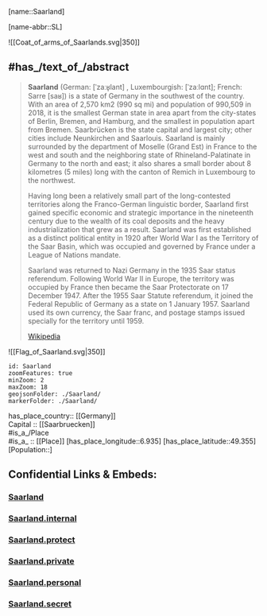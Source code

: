 ﻿---
has_id_wikidata: Q1201
location:
- 49.355
- 6.935
type: State
ISO3166-2: DE-SL
SpocWebEntityId: 36022
isDeleted: false
Confidential: public
tags:
- geo/State
icon: Flag_of_Saarland
Commons_gallery: Saarland
Commons_category: Saarland
Instagram_username: saarland_de
X_username: saarland_de
Facebook_username: saarland.de
motto_text:
- "Großes entsteht immer im Kleinen."
- "Little things make a big difference."
- "Les petits ruisseaux font les grandes rivières"
native_label:
- Saarland
official_name: Saarland
population: 986887
inception: 1947-12-17
has_time_started: 1947-12-17
coordinate_location: "Point(6.878377777 49.37715)"
twinned_administrative_body:
- "[[_Standards/WikiData/WD~Lviv Oblast]]"
- "[[_Standards/WikiData/WD~Subcarpathian Voivodeship]]"
different_from:
- "[[_Standards/WikiData/WD~Saare County]]"
legislative_body:
- "[[_Standards/WikiData/WD~Landtag of Saarland]]"
replaces:
- "[[_Standards/WikiData/WD~Saar Protectorate]]"
coat_of_arms: "[[_Standards/WikiData/WD~coat of arms of Saarland]]"
head_of_government: "[[_Standards/WikiData/WD~Anke Rehlinger]]"
flag: "[[_Standards/WikiData/WD~flag of Saarland]]"
instance_of:
- "[[_Standards/WikiData/WD~federated state of Germany]]"
highest_point: '[[_Standards/WikiData/WD~Dollberg]]'
history_of_topic: '[[_Standards/WikiData/WD~Q1254598]]'
archives_at: "[[_Standards/WikiData/WD~Landesarchiv Saarbrücken]]"
foundational_text: "[[_Standards/WikiData/WD~Constitution of the Saarland]]"
highest_judicial_authority: "[[_Standards/WikiData/WD~Constitutional Court of the Saarland]]"
topic_s_main_Wikimedia_portal: "[[_Standards/WikiData/WD~Portal:Saarland]]"
legal_form: "[[_Standards/WikiData/WD~Körperschaft des öffentlichen Rechts]]"
shares_border_with:
- '[[_Standards/WikiData/WD~Lorraine]]'
- '[[_Standards/WikiData/WD~Rhineland-Palatinate]]'
- '[[_Standards/WikiData/WD~Moselle]]'
- '[[_Standards/WikiData/WD~Luxembourg]]'
permanent_duplicated_item:
- '[[_Standards/WikiData/WD~Q25930037]]'
- '[[_Standards/WikiData/WD~Q107350031]]'
- '[[_Standards/WikiData/WD~Q107352303]]'
- '[[_Standards/WikiData/WD~Q107352301]]'
office_held_by_head_of_government: "[[_Standards/WikiData/WD~Minister-President of the Saarland]]"
category_of_people_buried_here: '[[_Standards/WikiData/WD~Q32390303]]'
economy_of_topic: "[[_Standards/WikiData/WD~economy of Saarland]]"
member_of:
- '[[_Standards/WikiData/WD~Q104787738]]'
described_by_source:
- "[[_Standards/WikiData/WD~Armenian Soviet Encyclopedia, vol. 10]]"
BHCL_UUID:
- cf5ff5e2-fd70-4400-bdea-851386b423b0
ISNI: 000000040630614X
capital: '[[_Standards/WikiData/WD~Saarbrücken]]'
located_in_time_zone:
- "[[_Standards/WikiData/WD~UTC+01:00]]"
- "[[_Standards/WikiData/WD~UTC+02:00]]"
contains_the_administrative_territorial_entity:
- "[[_Standards/WikiData/WD~St. Wendel]]"
- '[[_Standards/WikiData/WD~Saarlouis]]'
- '[[_Standards/WikiData/WD~Saarpfalz-Kreis]]'
- '[[_Standards/WikiData/WD~Neunkirchen]]'
- '[[_Standards/WikiData/WD~Merzig-Wadern]]'
- "[[_Standards/WikiData/WD~Regionalverband Saarbrücken]]"
located_in_the_administrative_territorial_entity: '[[_Standards/WikiData/WD~Germany]]'
country: '[[_Standards/WikiData/WD~Germany]]'
area: 2570
German_regional_key: 10
social_media_followers: 16380
geoshape: "http://commons.wikimedia.org/data/main/Data:Saarland.map"
flag_image: "http://commons.wikimedia.org/wiki/Special:FilePath/Flag%20of%20Saarland.svg"
image: "http://commons.wikimedia.org/wiki/Special:FilePath/Landtag%20des%20Saarlandes.jpg"
locator_map_image: "http://commons.wikimedia.org/wiki/Special:FilePath/Locator%20map%20Saarland%20in%20Germany.svg"
page_banner: "http://commons.wikimedia.org/wiki/Special:FilePath/Saarland%20Banner.jpg"
coat_of_arms_image: "http://commons.wikimedia.org/wiki/Special:FilePath/Wappen%20des%20Saarlands.svg"
official_website: "https://www.saarland.de/"
U_S_National_Archives_Identifier: 10044798
Dewey_Decimal_Classification: 2--4342
Libris-URI: 53hkkrgp10xf8kp
OmegaWiki_Defined_Meaning: 642931
ISO_3166-2_code: DE-SL
HASC:
- DE.SL
NUTS_code:
- DEC
- DEC0
FIPS_10-4_countries_and_regions_: GM09
aliases: 
---

[name::Saarland] 

[name-abbr::SL] 

![[Coat_of_arms_of_Saarlands.svg|350]] 


## #has_/text_of_/abstract 

> **Saarland** (German: [ˈzaːʁ̞lant] , Luxembourgish: [ˈzaːlɑnt]; French: Sarre [saʁ]) 
> is a state of Germany in the southwest of the country. 
> With an area of 2,570 km2 (990 sq mi) and population of 990,509 in 2018, 
> it is the smallest German state in area apart from the city-states of Berlin, Bremen, and Hamburg, 
> and the smallest in population apart from Bremen. 
> Saarbrücken is the state capital and largest city; other cities include Neunkirchen and Saarlouis. 
> Saarland is mainly surrounded by the department of Moselle (Grand Est) in France to the west and south 
> and the neighboring state of Rhineland-Palatinate in Germany to the north and east; 
> it also shares a small border about 8 kilometres (5 miles) long 
> with the canton of Remich in Luxembourg to the northwest.
>
> Having long been a relatively small part of the long-contested 
> territories along the Franco-German linguistic border, 
> Saarland first gained specific economic and strategic importance in the nineteenth century 
> due to the wealth of its coal deposits and the heavy industrialization that grew as a result. 
> Saarland was first established as a distinct political entity in 1920 after World War I 
> as the Territory of the Saar Basin, 
> which was occupied and governed by France under a League of Nations mandate.
>
> Saarland was returned to Nazi Germany in the 1935 Saar status referendum. 
> Following World War II in Europe, the territory was occupied by France 
> then became the Saar Protectorate on 17 December 1947. 
> After the 1955 Saar Statute referendum, it joined the Federal Republic of Germany as a state on 1 January 1957. 
> Saarland used its own currency, the Saar franc, and postage stamps issued specially for the territory until 1959.
>
> [Wikipedia](https://en.wikipedia.org/wiki/Saarland)

![[Flag_of_Saarland.svg|350]] 

```leaflet
id: Saarland
zoomFeatures: true 
minZoom: 2 
maxZoom: 18
geojsonFolder: ./Saarland/
markerFolder: ./Saarland/
```

has_place_country:: [[Germany]]  
Capital :: [[Saarbruecken]]  
#is_a_/Place  
#is_a_ :: [[Place]] 
[has_place_longitude::6.935] 
[has_place_latitude::49.355] 
[Population::] 



## Confidential Links & Embeds: 

### [Saarland](/_public/Earth/Continent/Europe/Europe~Central/Germany/Germany~West/Saarland.md) 

### [Saarland.internal](/_internal/Earth/Continent/Europe/Europe~Central/Germany/Germany~West/Saarland.internal.md) 

### [Saarland.protect](/_protect/Earth/Continent/Europe/Europe~Central/Germany/Germany~West/Saarland.protect.md) 

### [Saarland.private](/_private/Earth/Continent/Europe/Europe~Central/Germany/Germany~West/Saarland.private.md) 

### [Saarland.personal](/_personal/Earth/Continent/Europe/Europe~Central/Germany/Germany~West/Saarland.personal.md) 

### [Saarland.secret](/_secret/Earth/Continent/Europe/Europe~Central/Germany/Germany~West/Saarland.secret.md) 
